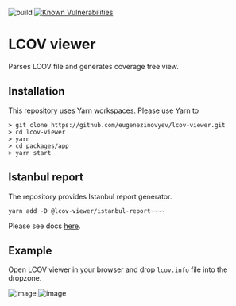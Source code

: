 ![build](https://github.com/eugenezinovyev/lcov-viewer/actions/workflows/main.yml/badge.svg)
[![Known Vulnerabilities](https://snyk.io/test/github/eugenezinovyev/lcov-viewer/badge.svg?targetFile=package.json)](https://snyk.io/test/github/eugenezinovyev/lcov-viewer?targetFile=package.json)

# LCOV viewer

Parses LCOV file and generates coverage tree view.

## Installation

This repository uses Yarn workspaces. Please use Yarn to 

```
> git clone https://github.com/eugenezinovyev/lcov-viewer.git
> cd lcov-viewer
> yarn
> cd packages/app
> yarn start
```

## Istanbul report

The repository provides Istanbul report generator.
```
yarn add -D @lcov-viewer/istanbul-report~~~~
```
Please see docs [here](/packages/istanbul-report).

## Example

Open LCOV viewer in your browser and drop `lcov.info` file into the dropzone.

![image](https://user-images.githubusercontent.com/1678896/138569019-dba539b2-bc32-4bc0-8573-051e2fef64f4.png)
![image](https://user-images.githubusercontent.com/1678896/138568915-ed3d5afb-c1a8-4a9a-a986-2d23a0ae447f.png)
